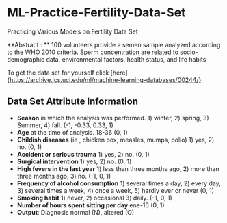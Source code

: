 # ML-Practice-Fertility-Data-Set
Practicing Various Models on Fertility Data Set

**Abstract : ** 100 volunteers provide a semen sample analyzed according to the WHO 2010 criteria. Sperm concentration are related to socio-demographic data, environmental factors, health status, and life habits

To get the data set for yourself click [here]{https://archive.ics.uci.edu/ml/machine-learning-databases/00244/}

## Data Set Attribute Information ##

- **Season** in which the analysis was performed. 1) winter, 2) spring, 3) Summer, 4) fall. (-1, -0.33, 0.33, 1)
- **Age** at the time of analysis. 18-36 (0, 1)
- **Childish diseases** (ie , chicken pox, measles, mumps, polio) 1) yes, 2) no. (0, 1)
- **Accident or serious trauma** 1) yes, 2) no. (0, 1)
- **Surgical intervention** 1) yes, 2) no. (0, 1)
- **High fevers in the last year** 1) less than three months ago, 2) more than three months ago, 3) no. (-1, 0, 1)
- **Frequency of alcohol consumption** 1) several times a day, 2) every day, 3) several times a week, 4) once a week, 5) hardly ever       or never (0, 1)
- **Smoking habit** 1) never, 2) occasional 3) daily. (-1, 0, 1)
- **Number of hours spent sitting per day** ene-16 (0, 1)
- **Output**: Diagnosis normal (N), altered (O)





